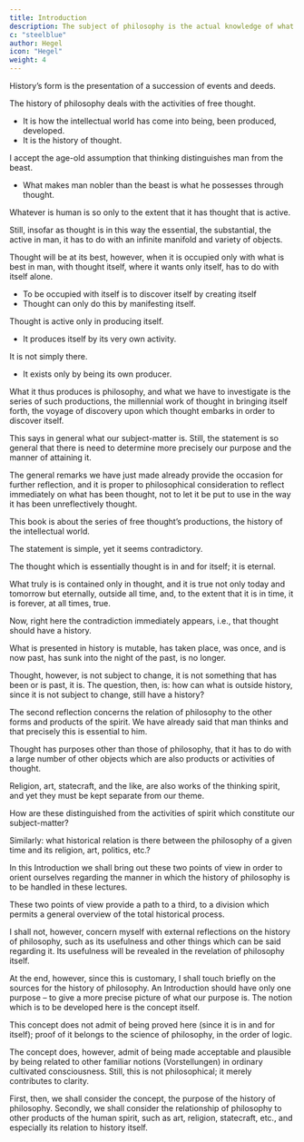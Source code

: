 ```yaml
---
title: Introduction
description: The subject of philosophy is the actual knowledge of what truly is.
c: "steelblue"
author: Hegel
icon: "Hegel"
weight: 4
---
```



<!-- Source: Hegel’s Idea of Philosophy, by Quentin Lauer, S.J. with a new translation of Hegel’s Introduction to the History of Philosophy;
Translated: from Georg Wilhelm Friedrich Hegel, Einleitung in die Geschichte der Philosophie, Hamburg, 1940. -->

History’s form is the presentation of a succession of events and deeds. 


The history of philosophy deals with the activities of free thought.
- It is how the intellectual world has come into being, been produced, developed. 
- It is the history of thought.

I accept the age-old assumption that thinking distinguishes man from the beast. 
- What makes man nobler than the beast is what he possesses through thought.

Whatever is human is so only to the extent that it has thought that is active.

<!-- ; no matter what its outward appearance may be, if it is human, thought makes it so. In this alone is man distinguished from the beast. -->

Still, insofar as thought is in this way the essential, the substantial, the active in man, it has to do with an infinite manifold and variety of objects. 

Thought will be at its best, however, when it is occupied only with what is best in man, with thought itself, where it wants only itself, has to do with itself alone. 

- To be occupied with itself is to discover itself by creating itself
- Thought can only do this by manifesting itself. 

Thought is active only in producing itself.
- It produces itself by its very own activity.

It is not simply there.
- It exists only by being its own producer. 

What it thus produces is philosophy, and what we have to investigate is the series of such productions, the millennial work of thought in bringing itself forth, the voyage of discovery upon which thought embarks in order to discover itself.

This says in general what our subject-matter is. Still, the statement is so general that there is need to determine more precisely our purpose and the manner of attaining it.

The general remarks we have just made already provide the occasion for further reflection, and it is proper to philosophical consideration to reflect immediately on what has been thought, not to let it be put to use in the way it has been unreflectively thought. 

This book is about the series of free thought’s productions, the history of the intellectual world. 

The statement is simple, yet it seems contradictory. 

The thought which is essentially thought is in and for itself; it is eternal. 

What truly is is contained only in thought, and it is true not only today and tomorrow but eternally, outside all time, and, to the extent that it is in time, it is forever, at all times, true.

Now, right here the contradiction immediately appears, i.e., that thought should have a history. 

What is presented in history is mutable, has taken place, was once, and is now past, has sunk into the night of the past, is no longer. 

Thought, however, is not subject to change, it is not something that has been or is past, it is. The question, then, is: how can what is outside history, since it is not subject to change, still have a history?

The second reflection concerns the relation of philosophy to the other forms and products of the spirit. We have already said that man thinks and that precisely this is essential to him. 

Thought has purposes other than those of philosophy, that it has to do with a large number of other objects which are also products or activities of thought. 

Religion, art, statecraft, and the like, are also works of the thinking spirit, and yet they must be kept separate from our theme. 

How are these distinguished from the activities of spirit which constitute our subject-matter? 

Similarly: what historical relation is there between the philosophy of a given time and its religion, art, politics, etc.?

In this Introduction we shall bring out these two points of view in order to orient ourselves regarding the manner in which the history of philosophy is to be handled in these lectures.

These two points of view provide a path to a third, to a division which permits a general overview of the total historical process. 

I shall not, however, concern myself with external reflections on the history of philosophy, such as its usefulness and other things which can be said regarding it. Its usefulness will be revealed in the revelation of philosophy itself.

At the end, however, since this is customary, I shall touch briefly on the sources for the history of philosophy. An Introduction should have only one purpose – to give a more precise picture of what our purpose is. The notion which is to be developed here is the concept itself. 

This concept does not admit of being proved here (since it is in and for itself); proof of it belongs to the science of philosophy, in the order of logic. 

The concept does, however, admit of being made acceptable and plausible by being related to other familiar notions (Vorstellungen) in ordinary cultivated consciousness. Still, this is not philosophical; it merely contributes to clarity.

First, then, we shall consider the concept, the purpose of the history of philosophy. Secondly, we shall consider the relationship of philosophy to other products of the human spirit, such as art, religion, statecraft, etc., and especially its relation to history itself.

